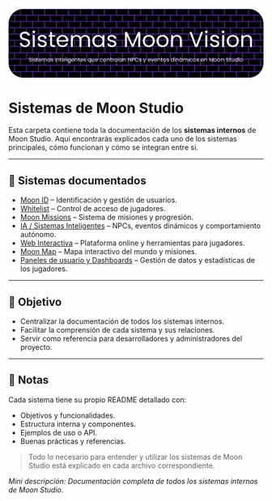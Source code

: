 [![Moon ID](https://github.com/cristianquerolalves1/Moon-Vision/blob/main/docs/imagenes/sistemas/sistemas_moon.png?raw=true)](docs/sistemas/moon_id.md)
# Sistemas de Moon Studio

Esta carpeta contiene toda la documentación de los **sistemas internos** de Moon Studio. Aquí encontrarás explicados cada uno de los sistemas principales, cómo funcionan y cómo se integran entre sí.

---

## 📌 Sistemas documentados

- [Moon ID](moon_id.md) – Identificación y gestión de usuarios.  
- [Whitelist](whitelist.md) – Control de acceso de jugadores.  
- [Moon Missions](moon_missions.md) – Sistema de misiones y progresión.  
- [IA / Sistemas Inteligentes](ia.md) – NPCs, eventos dinámicos y comportamiento autónomo.  
- [Web Interactiva](web_interactiva.md) – Plataforma online y herramientas para jugadores.  
- [Moon Map](moon_map.md) – Mapa interactivo del mundo y misiones.  
- [Paneles de usuario y Dashboards](dashboards.md) – Gestión de datos y estadísticas de los jugadores.  

---

## 📌 Objetivo

- Centralizar la documentación de todos los sistemas internos.  
- Facilitar la comprensión de cada sistema y sus relaciones.  
- Servir como referencia para desarrolladores y administradores del proyecto.  

---

## 📄 Notas

Cada sistema tiene su propio README detallado con:

- Objetivos y funcionalidades.  
- Estructura interna y componentes.  
- Ejemplos de uso o API.  
- Buenas prácticas y referencias.  

> Todo lo necesario para entender y utilizar los sistemas de Moon Studio está explicado en cada archivo correspondiente.

*Mini descripción: Documentación completa de todos los sistemas internos de Moon Studio.*
